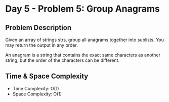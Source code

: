 # Day 5 - Problem 5: Group Anagrams

## Problem Description

Given an array of strings strs, group all anagrams together into sublists. You may return the output in any order.

An anagram is a string that contains the exact same characters as another string, but the order of the characters can be different.

## Time & Space Complexity

- Time Complexity: O(1)
- Space Complexity: O(1)
